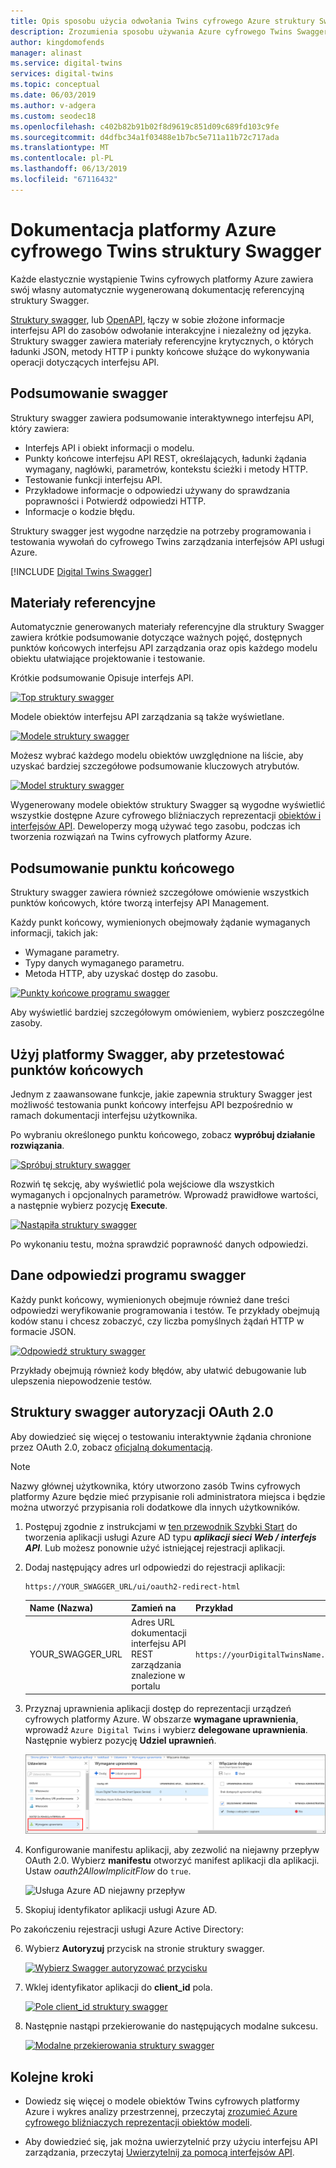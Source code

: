 ```yaml
---
title: Opis sposobu użycia odwołania Twins cyfrowego Azure struktury Swagger | Dokumentacja firmy Microsoft
description: Zrozumienia sposobu używania Azure cyfrowego Twins Swagger dokumentację referencyjną.
author: kingdomofends
manager: alinast
ms.service: digital-twins
services: digital-twins
ms.topic: conceptual
ms.date: 06/03/2019
ms.author: v-adgera
ms.custom: seodec18
ms.openlocfilehash: c402b82b91b02f8d9619c851d09c689fd103c9fe
ms.sourcegitcommit: d4dfbc34a1f03488e1b7bc5e711a11b72c717ada
ms.translationtype: MT
ms.contentlocale: pl-PL
ms.lasthandoff: 06/13/2019
ms.locfileid: "67116432"
---
```

# <a name="azure-digital-twins-swagger-reference-documentation"></a>Dokumentacja platformy Azure cyfrowego Twins struktury Swagger

Każde elastycznie wystąpienie Twins cyfrowych platformy Azure zawiera swój własny automatycznie wygenerowaną dokumentację referencyjną struktury Swagger.

[Struktury swagger](https://swagger.io/), lub [OpenAPI](https://www.openapis.org/), łączy w sobie złożone informacje interfejsu API do zasobów odwołanie interakcyjne i niezależny od języka. Struktury swagger zawiera materiały referencyjne krytycznych, o których ładunki JSON, metody HTTP i punkty końcowe służące do wykonywania operacji dotyczących interfejsu API.

## <a name="swagger-summary"></a>Podsumowanie swagger

Struktury swagger zawiera podsumowanie interaktywnego interfejsu API, który zawiera:

* Interfejs API i obiekt informacji o modelu.
* Punkty końcowe interfejsu API REST, określających, ładunki żądania wymagany, nagłówki, parametrów, kontekstu ścieżki i metody HTTP.
* Testowanie funkcji interfejsu API.
* Przykładowe informacje o odpowiedzi używany do sprawdzania poprawności i Potwierdź odpowiedzi HTTP.
* Informacje o kodzie błędu.

Struktury swagger jest wygodne narzędzie na potrzeby programowania i testowania wywołań do cyfrowego Twins zarządzania interfejsów API usługi Azure.

[!INCLUDE [Digital Twins Swagger](../../includes/digital-twins-swagger.md)]

## <a name="reference-material"></a>Materiały referencyjne

Automatycznie generowanych materiały referencyjne dla struktury Swagger zawiera krótkie podsumowanie dotyczące ważnych pojęć, dostępnych punktów końcowych interfejsu API zarządzania oraz opis każdego modelu obiektu ułatwiające projektowanie i testowanie.

Krótkie podsumowanie Opisuje interfejs API.

[![Top struktury swagger](media/how-to-use-swagger/swagger_management_top.PNG)](media/how-to-use-swagger/swagger_management_top.PNG#lightbox)

Modele obiektów interfejsu API zarządzania są także wyświetlane.

[![Modele struktury swagger](media/how-to-use-swagger/swagger_management_models.PNG)](media/how-to-use-swagger/swagger_management_models.PNG#lightbox)

Możesz wybrać każdego modelu obiektów uwzględnione na liście, aby uzyskać bardziej szczegółowe podsumowanie kluczowych atrybutów.

[![Model struktury swagger](media/how-to-use-swagger/swagger_management_model.PNG)](media/how-to-use-swagger/swagger_management_model.PNG#lightbox)

Wygenerowany modele obiektów struktury Swagger są wygodne wyświetlić wszystkie dostępne Azure cyfrowego bliźniaczych reprezentacji [obiektów i interfejsów API](./concepts-objectmodel-spatialgraph.md). Deweloperzy mogą używać tego zasobu, podczas ich tworzenia rozwiązań na Twins cyfrowych platformy Azure.

## <a name="endpoint-summary"></a>Podsumowanie punktu końcowego

Struktury swagger zawiera również szczegółowe omówienie wszystkich punktów końcowych, które tworzą interfejsy API Management.

Każdy punkt końcowy, wymienionych obejmowały żądanie wymaganych informacji, takich jak:

* Wymagane parametry.
* Typy danych wymaganego parametru.
* Metoda HTTP, aby uzyskać dostęp do zasobu.

[![Punkty końcowe programu swagger](media/how-to-use-swagger/swagger_management_endpoints.PNG)](media/how-to-use-swagger/swagger_management_endpoints.PNG#lightbox)

Aby wyświetlić bardziej szczegółowym omówieniem, wybierz poszczególne zasoby.

## <a name="use-swagger-to-test-endpoints"></a>Użyj platformy Swagger, aby przetestować punktów końcowych

Jednym z zaawansowane funkcje, jakie zapewnia struktury Swagger jest możliwość testowania punkt końcowy interfejsu API bezpośrednio w ramach dokumentacji interfejsu użytkownika.

Po wybraniu określonego punktu końcowego, zobacz **wypróbuj działanie rozwiązania**.

[![Spróbuj struktury swagger](media/how-to-use-swagger/swagger_management_try.PNG)](media/how-to-use-swagger/swagger_management_try.PNG#lightbox)

Rozwiń tę sekcję, aby wyświetlić pola wejściowe dla wszystkich wymaganych i opcjonalnych parametrów. Wprowadź prawidłowe wartości, a następnie wybierz pozycję **Execute**.

[![Nastąpiła struktury swagger](media/how-to-use-swagger/swagger_management_tried.PNG)](media/how-to-use-swagger/swagger_management_tried.PNG#lightbox)

Po wykonaniu testu, można sprawdzić poprawność danych odpowiedzi.

## <a name="swagger-response-data"></a>Dane odpowiedzi programu swagger

Każdy punkt końcowy, wymienionych obejmuje również dane treści odpowiedzi weryfikowanie programowania i testów. Te przykłady obejmują kodów stanu i chcesz zobaczyć, czy liczba pomyślnych żądań HTTP w formacie JSON.

[![Odpowiedź struktury swagger](media/how-to-use-swagger/swagger_management_response.PNG)](media/how-to-use-swagger/swagger_management_response.PNG#lightbox)

Przykłady obejmują również kody błędów, aby ułatwić debugowanie lub ulepszenia niepowodzenie testów.

## <a name="swagger-oauth-20-authorization"></a>Struktury swagger autoryzacji OAuth 2.0

Aby dowiedzieć się więcej o testowaniu interaktywnie żądania chronione przez OAuth 2.0, zobacz [oficjalną dokumentacją](https://swagger.io/docs/specification/authentication/oauth2/).

> [!NOTE]
> Nazwy głównej użytkownika, który utworzono zasób Twins cyfrowych platformy Azure będzie mieć przypisanie roli administratora miejsca i będzie można utworzyć przypisania roli dodatkowe dla innych użytkowników.

1. Postępuj zgodnie z instrukcjami w [ten przewodnik Szybki Start](https://docs.microsoft.com/azure/active-directory/develop/quickstart-v1-integrate-apps-with-azure-ad) do tworzenia aplikacji usługi Azure AD typu ***aplikacji sieci Web / interfejs API***. Lub możesz ponownie użyć istniejącej rejestracji aplikacji.

2. Dodaj następujący adres url odpowiedzi do rejestracji aplikacji:

    ```plaintext
    https://YOUR_SWAGGER_URL/ui/oauth2-redirect-html
    ```
    | Name (Nazwa)  | Zamień na | Przykład |
    |---------|---------|---------|
    | YOUR_SWAGGER_URL | Adres URL dokumentacji interfejsu API REST zarządzania znalezione w portalu  | `https://yourDigitalTwinsName.yourLocation.azuresmartspaces.net/management/swagger` |

3. Przyznaj uprawnienia aplikacji dostęp do reprezentacji urządzeń cyfrowych platformy Azure. W obszarze **wymagane uprawnienia**, wprowadź `Azure Digital Twins` i wybierz **delegowane uprawnienia**. Następnie wybierz pozycję **Udziel uprawnień**.

    ![Rejestracje aplikacji w usłudze Azure AD, Dodaj interfejs api](../../includes/media/digital-twins-permissions/aad-app-req-permissions.png)

4. Konfigurowanie manifestu aplikacji, aby zezwolić na niejawny przepływ OAuth 2.0. Wybierz **manifestu** otworzyć manifest aplikacji dla aplikacji. Ustaw *oauth2AllowImplicitFlow* do `true`.

    ![Usługa Azure AD niejawny przepływ](../../includes/media/digital-twins-permissions/aad-app-allow-implicit-flow.png)

5. Skopiuj identyfikator aplikacji usługi Azure AD.

Po zakończeniu rejestracji usługi Azure Active Directory:

6. Wybierz **Autoryzuj** przycisk na stronie struktury swagger.

    [![Wybierz Swagger autoryzować przycisku](media/how-to-use-swagger/swagger-select-authorize-btn.png)](media/how-to-use-swagger/swagger-select-authorize-btn.png#lightbox)

7. Wklej identyfikator aplikacji do **client_id** pola.

    [![Pole client_id struktury swagger](media/how-to-use-swagger/swagger-auth-form.png)](media/how-to-use-swagger/swagger-auth-form.png#lightbox)

8. Następnie nastąpi przekierowanie do następujących modalne sukcesu.

    [![Modalne przekierowania struktury swagger](media/how-to-use-swagger/swagger_auth_redirect.PNG)](media/how-to-use-swagger/swagger_auth_redirect.PNG#lightbox)

## <a name="next-steps"></a>Kolejne kroki

- Dowiedz się więcej o modele obiektów Twins cyfrowych platformy Azure i wykres analizy przestrzennej, przeczytaj [zrozumieć Azure cyfrowego bliźniaczych reprezentacji obiektów modeli](./concepts-objectmodel-spatialgraph.md).

- Aby dowiedzieć się, jak można uwierzytelnić przy użyciu interfejsu API zarządzania, przeczytaj [Uwierzytelnij za pomocą interfejsów API](./security-authenticating-apis.md).